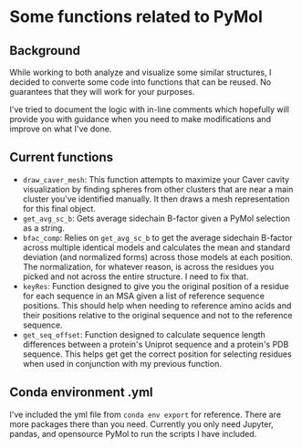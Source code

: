 # Some functions related to PyMol

## Background

While working to both analyze and visualize some similar structures, I decided
to converte some code into functions that can be reused. No guarantees that
they will work for your purposes.

I've tried to document the logic with in-line comments which hopefully will
provide you with guidance when you need to make modifications and improve on
what I've done.

## Current functions

- `draw_caver_mesh`: This function attempts to maximize your Caver cavity
  visualization by finding spheres from other clusters that are near a main
  cluster you've identified manually. It then draws a mesh representation for
  this final object.
- `get_avg_sc_b`: Gets average sidechain B-factor given a PyMol selection as a
  string.
- `bfac_comp`: Relies on `get_avg_sc_b` to get the average sidechain B-factor
  across multiple identical models and calculates the mean and standard
  deviation (and normalized forms) across those models at each position. The
  normalization, for whatever reason, is across the residues you picked and not
  across the entire structure. I need to fix that.
- `keyRes`: Function designed to give you the original position of a residue
  for each sequence in an MSA given a list of reference sequence positions.
  This should help when needing to reference amino acids and their positions
  relative to the original sequence and not to the reference sequence.
- `get_seq_offset`: Function designed to calculate sequence length differences
  between a protein's Uniprot sequence and a protein's PDB sequence. This helps
  get get the correct position for selecting residues when used in conjunction
  with my previous function.

## Conda environment .yml

I've included the yml file from `conda env export` for reference. There are
more packages there than you need. Currently you only need Jupyter, pandas, and
opensource PyMol to run the scripts I have included.
